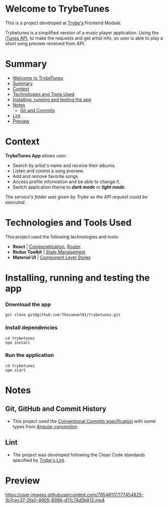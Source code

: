 # Welcome to TrybeTunes
This is a project developed at [Trybe's](https://www.betrybe.com/) Frontend Module.

Trybetunes is a simplified version of a music player application. Using the [iTunes API](https://developer.apple.com/library/archive/documentation/AudioVideo/Conceptual/iTuneSearchAPI/index.html#//apple_ref/doc/uid/TP40017632-CH3-SW1),
to make the requests and get artist info, so user is able to play a short song preview received from API.


# Summary
- [Welcome to TrybeTunes](#welcome-to-trybetunes)
- [Summary](#summary)
- [Context](#context)
- [Technologies and Tools Used](#technologies-and-tools-used)
- [Installing, running and testing the app](#installing-running-and-testing-the-app)
- [Notes](#notes)
  - [Git and Commits](#git-github-and-commit-history)
- [Lint](#lint)
- [Preview](#preview)


# Context
__TrybeTunes App__ allows user:
 * Search by artist's name and receive their albums.
 * Listen and control a song preview.
 * Add and remove favorite songs
 * Access profile information and be able to change it.
 * Switch application theme to ***dark mode*** or ***light mode***.

*The service's folder was given by Trybe so the API request could be executed*.

# Technologies and Tools Used
This project used the following technologies and tools:
  * __React__ | [Componetization](https://reactjs.org/docs/thinking-in-react.html), [Router](https://blog.pshrmn.com/simple-react-router-v4-tutorial/)
  * __Redux Toolkit__ | [State Management](https://redux-toolkit.js.org/introduction/getting-started)
  * __Material UI__ | [Component Level Styles](https://mui.com/pt/material-ui/getting-started/overview/) 


# Installing, running and testing the app
### Download the app
```
git clone git@github.com:Thesamuel01/trybetunes.git
```
### Install dependencies
```
cd trybetunes
npm install
```
### Run the application
```
cd trybetunes
npm start
```

# Notes
## Git, GitHub and Commit History
- This project used the [Conventional Commits specification](https://www.conventionalcommits.org/en/v1.0.0/) with some types from [Angular convention](https://github.com/angular/angular/blob/22b96b9/CONTRIBUTING.md#-commit-message-guidelines).

## Lint
- The project was developed following the Clean Code standards specified by [Trybe's Lint](https://github.com/betrybe/eslint-config-trybe).


# Preview




https://user-images.githubusercontent.com/79546117/177454825-1b7cec37-2fa0-4905-8996-d17c74d5b812.mp4



